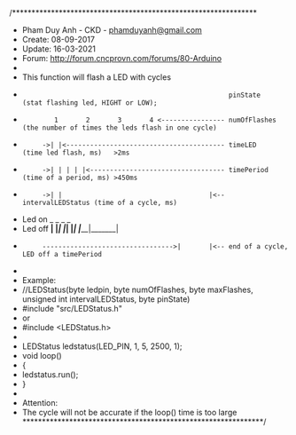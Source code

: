 /***************************************************************
 * Pham Duy Anh - CKD - phamduyanh@gmail.com
 * Create: 08-09-2017
 * Update: 16-03-2021
 * Forum:  http://forum.cncprovn.com/forums/80-Arduino
 * 
 * This function will flash a LED with cycles
 *                                                         pinState          (stat flashing led, HIGHT or LOW);
 *             1       2       3       4 <---------------- numOfFlashes      (the number of times the leds flash in one cycle)
 *          ->| |<---------------------------------------- timeLED           (time led flash, ms)   >2ms
 *          ->| | | | |<---------------------------------- timePeriod        (time of a period, ms) >450ms
 *          ->| |                                     |<-- intervalLEDStatus (time of a cycle, ms)
 * Led on      _       _       _       _
 * Led off  __| |_____| |_____| |_____| |_____|_______|
 *          --------------------------------->|       |<-- end of a cycle, LED off a timePeriod
 *
 * Example:
 *  //LEDStatus(byte ledpin, byte numOfFlashes, byte maxFlashes, unsigned int intervalLEDStatus, byte pinState)
 *  #include "src/LEDStatus.h"
 *  or
 *  #include <LEDStatus.h>
 *
 *  LEDStatus ledstatus(LED_PIN, 1, 5, 2500, 1);
 *  void loop()
 *  {
 *    ledstatus.run();
 *  }
 * 
 * Attention:
 *   The cycle will not be accurate if the loop() time is too large
 **************************************************************/
